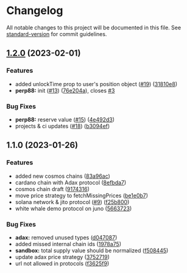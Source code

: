 # Changelog

All notable changes to this project will be documented in this file. See [standard-version](https://github.com/conventional-changelog/standard-version) for commit guidelines.

## [1.2.0](https://github.com/defiyield-app/defiyield-self-integrations/compare/v1.1.0...v1.2.0) (2023-02-01)


### Features

* added unlockTime prop to user's position object ([#19](https://github.com/defiyield-app/defiyield-self-integrations/issues/19)) ([31810e8](https://github.com/defiyield-app/defiyield-self-integrations/commit/31810e81d1b3da5f68501ca61439bd6d4dc7f5de))
* **perp88:** init ([#13](https://github.com/defiyield-app/defiyield-self-integrations/issues/13)) ([76e204a](https://github.com/defiyield-app/defiyield-self-integrations/commit/76e204ac0d013e100057bb84764fe2368e5cb484)), closes [#3](https://github.com/defiyield-app/defiyield-self-integrations/issues/3)


### Bug Fixes

* **perp88:** reserve value ([#15](https://github.com/defiyield-app/defiyield-self-integrations/issues/15)) ([4e492d3](https://github.com/defiyield-app/defiyield-self-integrations/commit/4e492d3eba7e8b825f10cf7a7460695cfde17789))
* projects & ci updates  ([#18](https://github.com/defiyield-app/defiyield-self-integrations/issues/18)) ([b3094ef](https://github.com/defiyield-app/defiyield-self-integrations/commit/b3094ef488180df0161e359584f527a0a2321038))

## 1.1.0 (2023-01-26)


### Features

* added new cosmos chains ([83a96ac](https://github.com/defiyield-app/defiyield-self-integrations/commit/83a96aca541600c3515d83429bbb5ac9b0eb510d))
* cardano chain with Adax protocol ([8efbda7](https://github.com/defiyield-app/defiyield-self-integrations/commit/8efbda784a918e50d23b17ca34c825c19c335d68))
* cosmos chain draft ([9174316](https://github.com/defiyield-app/defiyield-self-integrations/commit/917431621b41a400dae5bebd1287db26018bf0f8))
* move price strategy to fetchMissingPrices ([be1e0b7](https://github.com/defiyield-app/defiyield-self-integrations/commit/be1e0b7580566af1899fd9ca259de86020f65789))
* solana network & jito protocol ([#9](https://github.com/defiyield-app/defiyield-self-integrations/issues/9)) ([f25b800](https://github.com/defiyield-app/defiyield-self-integrations/commit/f25b800220dbca198b3855ef65d38ffa678f2ee0))
* white whale demo protocol on juno ([5663723](https://github.com/defiyield-app/defiyield-self-integrations/commit/56637233b3c929d72ffa84cf7ed2de94f0daab8c))


### Bug Fixes

* **adax:** removed unused types ([d047087](https://github.com/defiyield-app/defiyield-self-integrations/commit/d04708726066e058bc9740adc4f9115185d368f6))
* added missed internal chain ids ([1978a75](https://github.com/defiyield-app/defiyield-self-integrations/commit/1978a75a52188a18da93acb0e6b344b53a8a9ae6))
* **sandbox:** total supply value should be normalized ([f508445](https://github.com/defiyield-app/defiyield-self-integrations/commit/f5084457debfd866406ed029b25d86c42808c209))
* update adax price strategy ([3752719](https://github.com/defiyield-app/defiyield-self-integrations/commit/3752719777c4e2e2cb54965668e72c30e76b2fe5))
* url not allowed in protocols ([f3625f9](https://github.com/defiyield-app/defiyield-self-integrations/commit/f3625f91dc37913cff25fa19fa3a049396223847))
